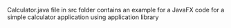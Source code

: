 Calculator.java file in src folder contains an example for a JavaFX code for a simple calculator application using application library
